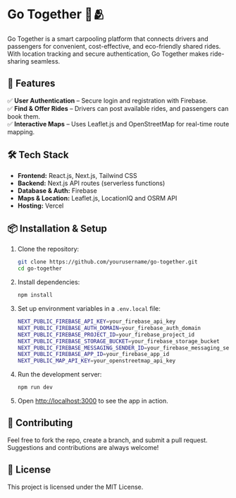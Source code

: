 # Go Together 🚗🫂  

Go Together is a smart carpooling platform that connects drivers and passengers for convenient, cost-effective, and eco-friendly shared rides. With location tracking and secure authentication, Go Together makes ride-sharing seamless.  

## 🌟 Features  

✅ **User Authentication** – Secure login and registration with Firebase.  
✅ **Find & Offer Rides** – Drivers can post available rides, and passengers can book them.  
✅ **Interactive Maps** – Uses Leaflet.js and OpenStreetMap for real-time route mapping.  

## 🛠 Tech Stack  

- **Frontend:** React.js, Next.js, Tailwind CSS  
- **Backend:** Next.js API routes (serverless functions)  
- **Database & Auth:** Firebase  
- **Maps & Location:** Leaflet.js, LocationIQ and OSRM API  
- **Hosting:** Vercel  

## 📦 Installation & Setup  

1. Clone the repository:  
   ```sh
   git clone https://github.com/yourusername/go-together.git
   cd go-together
   ```  

2. Install dependencies:  
   ```sh
   npm install
   ```  

3. Set up environment variables in a `.env.local` file:  
   ```sh
   NEXT_PUBLIC_FIREBASE_API_KEY=your_firebase_api_key
   NEXT_PUBLIC_FIREBASE_AUTH_DOMAIN=your_firebase_auth_domain
   NEXT_PUBLIC_FIREBASE_PROJECT_ID=your_firebase_project_id
   NEXT_PUBLIC_FIREBASE_STORAGE_BUCKET=your_firebase_storage_bucket
   NEXT_PUBLIC_FIREBASE_MESSAGING_SENDER_ID=your_firebase_messaging_sender_id
   NEXT_PUBLIC_FIREBASE_APP_ID=your_firebase_app_id
   NEXT_PUBLIC_MAP_API_KEY=your_openstreetmap_api_key
   ```  

4. Run the development server:  
   ```sh
   npm run dev
   ```  

5. Open [http://localhost:3000](http://localhost:3000) to see the app in action.  

## 🚀 Contributing  

Feel free to fork the repo, create a branch, and submit a pull request. Suggestions and contributions are always welcome!  

## 📄 License  

This project is licensed under the MIT License.  

